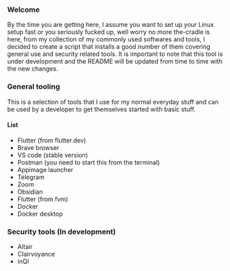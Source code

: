 ### Welcome
By the time you are getting here, I assume you want to set up your Linux setup fast or you seriously fucked up, well worry no more the-cradle is here, from my collection of my commonly used softwares and tools, I decided to create a script that installs a good number of them covering general use and security related tools. 
It is important to note that this tool is under development and the README will be updated from time to time with the new changes.

### General tooling
This is a selection of tools that I use for my normal everyday stuff and can be used by a developer to get themselves started with basic stuff.
#### List
- Flutter (from flutter.dev)
- Brave browser
- VS code (stable version)
- Postman (you need to start this from the terminal)
- Appimage launcher
- Telegram
- Zoom 
- Obsidian
- Flutter (from fvm)
- Docker
- Docker desktop
### Security tools (In development)
- Altair
- Clairvoyance
- inQl